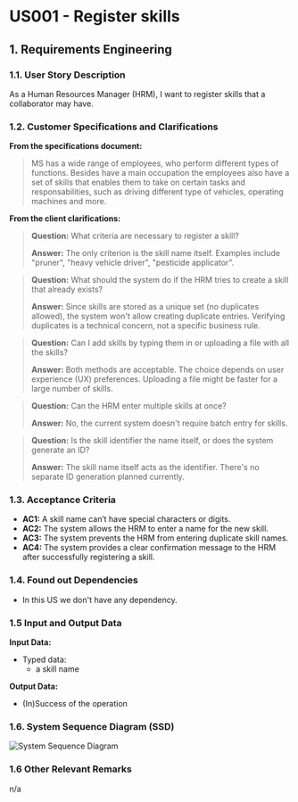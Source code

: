 # US001 - Register skills


## 1. Requirements Engineering

### 1.1. User Story Description

As a Human Resources Manager (HRM), I want to register skills that a collaborator may have.

### 1.2. Customer Specifications and Clarifications

**From the specifications document:**

> MS has a wide range of employees, who perform different types of functions.
> Besides have a main occupation the employees also have a set of skills that enables them to take on certain tasks and responsabilities, such as driving different type of vehicles, operating machines and more.

**From the client clarifications:**

> **Question:** What criteria are necessary to register a skill?
>
> **Answer:** The only criterion is the skill name itself. Examples include "pruner", "heavy vehicle driver", "pesticide applicator".

> **Question:** What should the system do if the HRM tries to create a skill that already exists?
>
> **Answer:** Since skills are stored as a unique set (no duplicates allowed), the system won't allow creating duplicate entries.  Verifying duplicates is a technical concern, not a specific business rule.

> **Question:** Can I add skills by typing them in or uploading a file with all the skills?
>
> **Answer:** Both methods are acceptable. The choice depends on user experience (UX) preferences. Uploading a file might be faster for a large number of skills.

> **Question:** Can the HRM enter multiple skills at once?
>
> **Answer:** No, the current system doesn't require batch entry for skills.

> **Question:** Is the skill identifier the name itself, or does the system generate an ID?
>
> **Answer:** The skill name itself acts as the identifier. There's no separate ID generation planned currently.

### 1.3. Acceptance Criteria
* **AC1:** A skill name can’t have special characters or digits.
* **AC2:** The system allows the HRM to enter a name for the new skill.
* **AC3:** The system prevents the HRM from entering duplicate skill names.
* **AC4:** The system provides a clear confirmation message to the HRM after successfully registering a skill.


### 1.4. Found out Dependencies

* In this US we don't have any dependency.

### 1.5 Input and Output Data

**Input Data:**

* Typed data:
    * a skill name

**Output Data:**

* (In)Success of the operation

### 1.6. System Sequence Diagram (SSD)

![System Sequence Diagram](C:\GitHubProjects\Park_Management\Design\us001\svg\us001-system-sequence-diagram-System_Sequence_Diagram__SSD_.svg)

### 1.6 Other Relevant Remarks

n/a